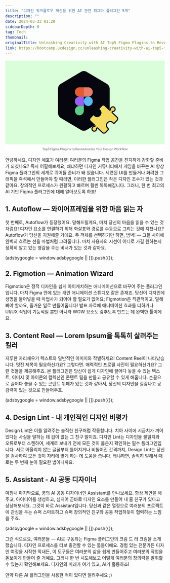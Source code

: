 ```yaml
---
title: "디자인 워크플로우 혁신을 위한 AI 관련 피그마 플러그인 5개"
description: ""
date: 2024-03-23 01:20
sidebarDepth: 0
tag: Tech
thumbnail:
originalTitle: Unleashing Creativity with AI Top5 Figma Plugins to Revolutionize Your Design Workflow
link: https://bootcamp.uxdesign.cc/unleashing-creativity-with-ai-top5-figma-plugins-to-revolutionize-your-design-workflow-f7d7ee9bbd4c
---
```


![Unleashing Creativity with AI: Top5 Figma Plugins to Revolutionize Your Design Workflow](./img/Unleashing-Creativity-with-AI:-Top5-Figma-Plugins-to-Revolutionize-Your-Design-Workflow_0.png)

안녕하세요, 디자인 애호가 여러분! 여러분의 Figma 작업 공간을 진지하게 강화할 준비가 되셨나요? 즉시 어필해보세요, 왜냐하면 디자인 커뮤니티에서 게임을 바꾸는 AI 향상 Figma 플러그인의 세계로 뛰어들 준비가 돼 있습니다. 세련된 UI를 만들거나 화려한 그래픽을 즉석에서 만들어야 할 때라면, 이러한 플러그인은 작은 디자인 조수가 있는 것과 같아요. 창의적인 프로세스가 원활하고 빠르며 훨씬 똑똑해집니다. 그러니, 한 번 최고의 AI 기반 Figma 플러그인에 대해 알아보도록 하죠!

## 1. Autoflow — 와이어프레임을 위한 마음 읽는 자

첫 번째로, Autoflow가 등장했어요. 말해드릴게요, 마치 당신의 마음을 읽을 수 있는 것처럼요! 디자인 요소를 연결하기 위해 화살표와 경로를 수동으로 그리는 것에 지쳤나요? Autoflow가 당신을 지원해줄 거에요. 두 객체를 선택하기만 하면, 범벅! — 그들 사이에 완벽히 흐르는 선을 마법처럼 그려줍니다. 마치 사용자의 시선이 어디로 가길 원하는지 정확히 알고 있는 영감을 주는 비서가 있는 것과 같아요.

<!-- ui-log 수평형 -->

<ins class="adsbygoogle"
      style="display:block"
      data-ad-client="ca-pub-4877378276818686"
      data-ad-slot="9743150776"
      data-ad-format="auto"
      data-full-width-responsive="true"></ins>
<component is="script">
(adsbygoogle = window.adsbygoogle || []).push({});
</component>

## 2. Figmotion — Animation Wizard

Figmotion은 정적 디자인을 쉽게 아이캐치하는 애니메이션으로 바꾸어 주는 플러그인입니다. 마치 Figma 안에 있는 개인 애니메이션 스튜디오 같은 존재죠. 당신이 디자인에 생명을 불어넣을 때 마법사가 되어야 할 필요가 없어요; Figmotion은 직관적이고, 말해봐야 할까요, 즐거운 일로 만들어줍니다! 발표 자료에 애니메이션 효과를 더하거나 UI/UX 작업이 기능적일 뿐만 아니라 WOW 요소도 갖추도록 만드는 데 완벽한 툴이에요.

## 3. Content Reel — Lorem Ipsum을 톡톡히 살려주는 킬러

지루한 자리채우기 텍스트와 일반적인 이미지와 작별하세요! Content Reel이 나타났습니다. 멋진 제목이 필요하신가요? 그렇다면. 매력적인 프로필 사진이 필요하신가요? 그런 것들을 제공해주죠. 본 플러그인은 당신이 쉽게 디자인에 끌어다 놓을 수 있는 텍스트, 이미지 및 아이콘의 컬렉션인 콘텐트 릴을 만들고 공유할 수 있게 해줍니다. 손끝으로 끌어다 놓을 수 있는 콘텐트 뷔페가 있는 것과 같아서, 당신의 디자인을 실감나고 공감력이 있는 것으로 만들어주죠.

<!-- ui-log 수평형 -->

<ins class="adsbygoogle"
      style="display:block"
      data-ad-client="ca-pub-4877378276818686"
      data-ad-slot="9743150776"
      data-ad-format="auto"
      data-full-width-responsive="true"></ins>
<component is="script">
(adsbygoogle = window.adsbygoogle || []).push({});
</component>

## 4. Design Lint - 내 개인적인 디자인 비평가

Design Lint은 이를 알려주는 솔직한 친구처럼 작동합니다. 치아 사이에 시금치가 끼어 있다는 사실을 말하는 데 겁이 없는 그 친구 말이죠. 디자인 Lint는 디자인을 불일치와 오류로부터 스캔하여, 세계로 보내기 전에 모든 것이 옳은지 확인하는 필수 플러그인입니다. 서로 어울리지 않는 글꼴부터 틀어지거나 비뚤어진 간격까지, Design Lint는 당신을 검사하여 모든 것이 자리에 맞게 하는 데 도움을 줍니다. 왜냐하면, 솔직히 말해서 때로는 두 번째 눈이 필요한 법이니까요.

## 5. Assistant - AI 공동 디자이너

마침내 마지막으로, 꿈의 AI 공동 디자이너인 Assistant를 만나보세요. 항상 제안을 해주고, 아이디어를 생성하고, 심지어 곧바로 디자인 요소를 만들어 내 줄 친구가 있다고 상상해보세요. 그것이 바로 Assistant입니다. 당신과 같은 열정으로 여러분의 프로젝트에 관심을 두는 슈퍼 스마트하고 슈퍼 창의적인 친구와 공동 작업하듯이 협력하는 느낌을 주죠.

<!-- ui-log 수평형 -->

<ins class="adsbygoogle"
      style="display:block"
      data-ad-client="ca-pub-4877378276818686"
      data-ad-slot="9743150776"
      data-ad-format="auto"
      data-full-width-responsive="true"></ins>
<component is="script">
(adsbygoogle = window.adsbygoogle || []).push({});
</component>

그런 식으로요, 여러분들 — AI로 구동되는 Figma 플러그인의 크림 드 라 크림을 소개했습니다. 디자인 프로세스를 터보 충전할 수 있는 툴들이에요. 경험 있는 전문가든 디자인 여정을 시작한 막내든, 이 도구들은 여러분의 삶을 쉽게 만들어주고 여러분의 작업을 돋보이게 만들어 줄 거예요. 그러니 한 번 시도해보고 어떻게 여러분의 창의력을 발휘할 수 있는지 확인해보세요. 디자인의 미래가 여기 있고, AI가 훌륭하죠!

만약 다른 AI 플러그인을 사용한 적이 있다면 알려주세요 ;)
